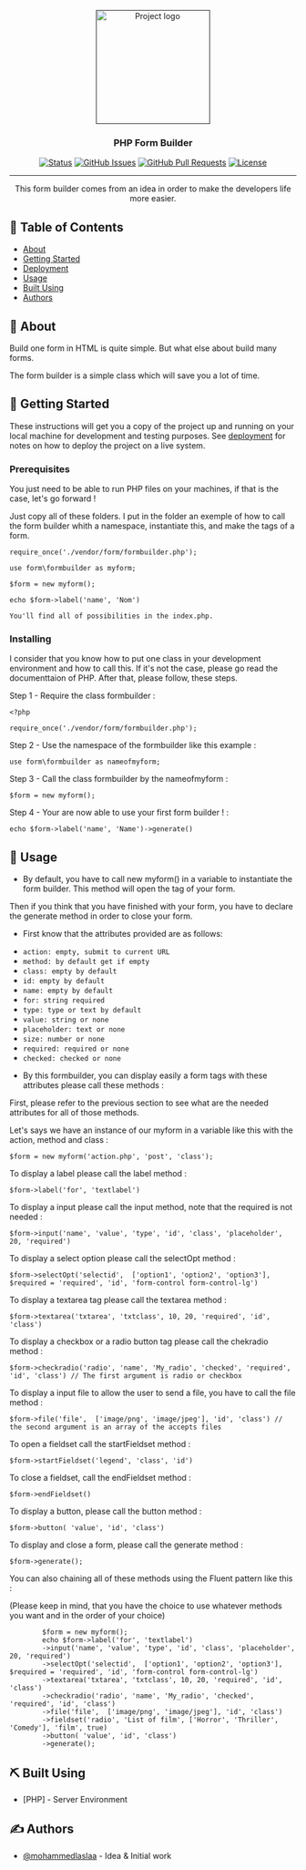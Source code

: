 <p align="center">
  <a href="" rel="noopener">
 <img width=200px height=200px src="https://i.imgur.com/6wj0hh6.jpg" alt="Project logo"></a>
</p>

<h3 align="center">PHP Form Builder</h3>

<div align="center">

[![Status](https://img.shields.io/badge/status-active-success.svg)]()
[![GitHub Issues](https://img.shields.io/github/issues/kylelobo/The-Documentation-Compendium.svg)](https://github.com/kylelobo/The-Documentation-Compendium/issues)
[![GitHub Pull Requests](https://img.shields.io/github/issues-pr/kylelobo/The-Documentation-Compendium.svg)](https://github.com/kylelobo/The-Documentation-Compendium/pulls)
[![License](https://img.shields.io/badge/license-MIT-blue.svg)](/LICENSE)

</div>

---

<p align="center"> This form builder comes from an idea in order to make the developers life more easier.
    <br> 
</p>

## 📝 Table of Contents

- [About](#about)
- [Getting Started](#getting_started)
- [Deployment](#deployment)
- [Usage](#usage)
- [Built Using](#built_using)
- [Authors](#authors)

## 🧐 About <a name = "about"></a>

Build one form in HTML is quite simple. But what else about build many forms.

The form builder is a simple class which will save you a lot of time.

## 🏁 Getting Started <a name = "getting_started"></a>

These instructions will get you a copy of the project up and running on your local machine for development and testing purposes. See [deployment](#deployment) for notes on how to deploy the project on a live system.

### Prerequisites

You just need to be able to run PHP files on your machines, if that is the case, let's go forward !

Just copy all of these folders. I put in the folder an exemple of how to call the form builder whith a namespace, instantiate this, and make the tags of a form.

```
require_once('./vendor/form/formbuilder.php');

use form\formbuilder as myform;

$form = new myform();

echo $form->label('name', 'Nom')

You'll find all of possibilities in the index.php.
```

### Installing

I consider that you know how to put one class in your development environment and how to call this. If it's not the case, please go read the documenttaion of PHP. After that, please follow, these steps.

Step 1 - Require the class formbuilder :

```
<?php

require_once('./vendor/form/formbuilder.php');

```

Step 2 - Use the namespace of the formbuilder like this example :

```
use form\formbuilder as nameofmyform;

```

Step 3 - Call the class formbuilder by the nameofmyform :

```
$form = new myform();

```

Step 4 - Your are now able to use your first form builder ! :

```
echo $form->label('name', 'Name')->generate()

```

## 🎈 Usage <a name="usage"></a>

- By default, you have to call new myform() in a variable to instantiate the form builder. This method will open the tag of your form.

Then if you think that you have finished with your form, you have to declare the generate method in order to close your form.

- First know that the attributes provided are as follows:

* `action: empty, submit to current URL`
* `method: by default get if empty`
* `class: empty by default`
* `id: empty by default`
* `name: empty by default`
* `for: string required`
* `type: type or text by default`
* `value: string or none`
* `placeholder: text or none`
* `size: number or none`
* `required: required or none`
* `checked: checked or none`

- By this formbuilder, you can display easily a form tags with these attributes please call these methods :

First, please refer to the previous section to see what are the needed attributes for all of those methods.

Let's says we have an instance of our myform in a variable like this with the action, method and class :

```
$form = new myform('action.php', 'post', 'class');

```

To display a label please call the label method :

```
$form->label('for', 'textlabel')

```

To display a input please call the input method, note that the required is not needed :

```
$form->input('name', 'value', 'type', 'id', 'class', 'placeholder', 20, 'required')

```

To display a select option please call the selectOpt method :

```
$form->selectOpt('selectid',  ['option1', 'option2', 'option3'], $required = 'required', 'id', 'form-control form-control-lg')

```

To display a textarea tag please call the textarea method :

```
$form->textarea('txtarea', 'txtclass', 10, 20, 'required', 'id', 'class')

```

To display a checkbox or a radio button tag please call the chekradio method :

```
$form->checkradio('radio', 'name', 'My_radio', 'checked', 'required', 'id', 'class') // The first argument is radio or checkbox

```

To display a input file to allow the user to send a file, you have to call the file method :

```
$form->file('file',  ['image/png', 'image/jpeg'], 'id', 'class') // the second argument is an array of the accepts files

```

To open a fieldset call the startFieldset method :

```
$form->startFieldset('legend', 'class', 'id')

```

To close a fieldset, call the endFieldset method :

```
$form->endFieldset()

```

To display a button, please call the button method :

```
$form->button( 'value', 'id', 'class')

```

To display and close a form, please call the generate method :

```
$form->generate();

```

You can also chaining all of these methods using the Fluent pattern like this :

(Please keep in mind, that you have the choice to use whatever methods you want and in the order of your choice)

```
        $form = new myform();
        echo $form->label('for', 'textlabel')
        ->input('name', 'value', 'type', 'id', 'class', 'placeholder', 20, 'required')
        ->selectOpt('selectid',  ['option1', 'option2', 'option3'], $required = 'required', 'id', 'form-control form-control-lg')
        ->textarea('txtarea', 'txtclass', 10, 20, 'required', 'id', 'class')
        ->checkradio('radio', 'name', 'My_radio', 'checked', 'required', 'id', 'class')
        ->file('file',  ['image/png', 'image/jpeg'], 'id', 'class')
        ->fieldset('radio', 'List of film', ['Horror', 'Thriller', 'Comedy'], 'film', true)
        ->button( 'value', 'id', 'class')
        ->generate();
```

## ⛏️ Built Using <a name = "built_using"></a>

- [PHP] - Server Environment

## ✍️ Authors <a name = "authors"></a>

- [@mohammedlaslaa](https://github.com/mohammedlaslaa) - Idea & Initial work
